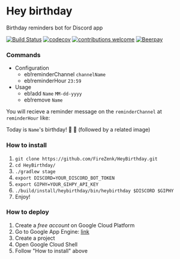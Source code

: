 # Hey birthday
Birthday reminders bot for Discord app

[![Build Status](https://travis-ci.org/FireZenk/HeyBirthday.svg?branch=develop)](https://travis-ci.org/FireZenk/HeyBirthday)
[![codecov](https://codecov.io/gh/FireZenk/HeyBirthday/branch/develop/graph/badge.svg)](https://codecov.io/gh/FireZenk/HeyBirthday)
[![contributions welcome](https://img.shields.io/badge/contributions-welcome-brightgreen.svg?style=flat)](https://github.com/FireZenk/HeyBirthday/issues)
[![Beerpay](https://img.shields.io/beerpay/hashdog/scrapfy-chrome-extension.svg)](https://beerpay.io/FireZenk/HeyBirthday)

### Commands

- Configuration
    - eb!reminderChannel `channelName`
    - eb!reminderHour `23:59`
- Usage
    - eb!add `Name` `MM-dd-yyyy`
    - eb!remove `Name`


You will recieve a reminder message on the `reminderChannel` at `reminderHour` like:

Today is `Name`'s birthday! :tada: :tada:
(followed by a related image)

### How to install

1. `git clone https://github.com/FireZenk/HeyBirthday.git`
2. `cd HeyBirthday/`
2. `./gradlew stage`
3. `export DISCORD=YOUR_DISCORD_BOT_TOKEN`
4. `export GIPHY=YOUR_GIHPY_API_KEY`
5. `./build/install/heybirthday/bin/heybirthday $DISCORD $GIPHY`
6. Enjoy!

### How to deploy

1. Create a *free account* on Google Cloud Platform
2. Go to Google App Engine: [link](https://console.cloud.google.com/projectselector/appengine/create?lang=java&st=true&_ga=2.99197598.-1421285151.1528186199)
3. Create a project
4. Open Google Cloud Shell
5. Follow "How to install" above